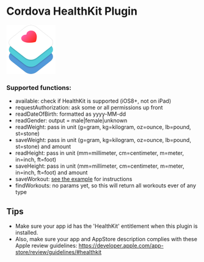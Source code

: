 # Cordova HealthKit Plugin

<img src="img/healthkit-hero_2x.png" width="128px" height="128px"/>


### Supported functions:
* available: check if HealthKit is supported (iOS8+, not on iPad)
* requestAuthorization: ask some or all permissions up front 
* readDateOfBirth: formatted as yyyy-MM-dd
* readGender: output = male|female|unknown
* readWeight: pass in unit (g=gram, kg=kilogram, oz=ounce, lb=pound, st=stone)
* saveWeight: pass in unit (g=gram, kg=kilogram, oz=ounce, lb=pound, st=stone) and amount
* readHeight: pass in unit (mm=millimeter, cm=centimeter, m=meter, in=inch, ft=foot) 
* saveHeight: pass in unit (mm=millimeter, cm=centimeter, m=meter, in=inch, ft=foot) and amount
* saveWorkout: [see the example](demo/index.html) for instructions 
* findWorkouts: no params yet, so this will return all workouts ever of any type


## Tips
* Make sure your app id has the 'HealthKit' entitlement when this plugin is installed.
* Also, make sure your app and AppStore description complies with these Apple review guidelines: https://developer.apple.com/app-store/review/guidelines/#healthkit
